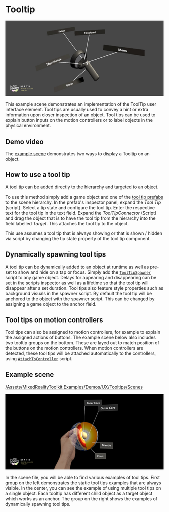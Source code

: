 # Tooltip #

![Tooltip](../Documentation/Images/Tooltip/MRTK_Tooltip_Main.png)

This example scene demonstrates an implementation of the ToolTip user interface element. Tool tips are usually used to convey a hint or extra information upon closer inspection of an object. Tool tips can be used to explain button inputs on the motion controllers or to label objects in the physical environment.

## Demo video ##

The [example scene](https://gfycat.com/WarmOblongBilby) demonstrates two ways to display a Tooltip on an object.

## How to use a tool tip ##
A tool tip can be added directly to the hierarchy and targeted to an object.

To use this method simply add a game object and one of the [tool tip prefabs](https://github.com/Microsoft/MixedRealityToolkit-Unity/blob/mrtk_release/Assets/MixedRealityToolkit.SDK/Features/UX/Prefabs/Tooltips) to the scene hierarchy. In the prefab's inspector panel, expand the *Tool Tip* (script). Select a tip state and configure the tool tip.  Enter the respective text for the tool tip in the text field. Expand the *ToolTipConnector* (Script) and drag the object that is to have the tool tip from the hierarchy into the field labelled *Target*. This attaches the tool tip to the object. 

This use assumes a tool tip that is always showing or that is shown / hidden via script by changing the tip state property of the tool tip component.
 
## Dynamically spawning tool tips ##
A tool tip can be dynamically added to an object at runtime as well as pre-set to show and hide on a tap or focus. Simply add the [`ToolTipSpawner`](https://github.com/Microsoft/MixedRealityToolkit-Unity/blob/mrtk_release/Assets/MixedRealityToolkit.SDK/Features/UX/Scripts/Tooltips/ToolTipSpawner.cs) script to any game object. Delays for appearing and disappearing can be set in the scripts inspector as well as a lifetime so that the tool tip will disappear after a set duration. Tool tips also feature style properties such as background visuals in the spawner script. By default the tool tip will be anchored to the object with the spawner script. This can be changed by assigning a game object to the anchor field.

## Tool tips on motion controllers ##
Tool tips can also be assigned to motion controllers, for example to explain the assigned actions of buttons. The example scene below also includes two tooltip groups on the bottom. These are layed out to match position of the buttons on the motion controllers. When motion controllers are detected, these tool tips will be attached automatically to the controllers, using [`AttachToController`](xref:Microsoft.MixedReality.Toolkit.UI.Utilities.Solvers.AttachToController) script.

## Example scene ##
[/Assets/MixedRealityToolkit.Examples/Demos/UX/Tooltips/Scenes](https://github.com/Microsoft/MixedRealityToolkit-Unity/blob/mrtk_release/Assets/MixedRealityToolkit.Examples/Demos/UX/Tooltips/Scenes)

<img src="../Documentation/Images/ManipulationHandler/MRTK_Manipulation_Main.png" width="600">

In the scene file, you will be able to find various examples of tool tips. First group on the left demonstrates the static tool tips examples that are always visible. In the center, you can see the example of using multiple tool tips on a single object. Each tooltip has different child object as a target object which works as an anchor. The group on the right shows the examples of dynamically spawning tool tips.
